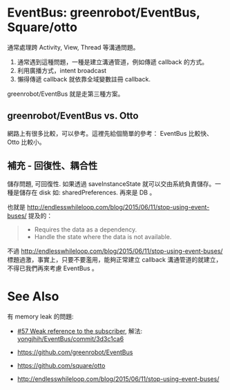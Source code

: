 # EventBus: greenrobot/EventBus, Square/otto

通常處理跨 Activity, View, Thread 等溝通問題。

1. 通常遇到這種問題，一種是建立溝通管道，例如傳遞 callback 的方式。
2. 利用廣播方式，intent broadcast
3. 懶得傳遞 callback 就依靠全域變數註冊 callback.

greenrobot/EventBus 就是走第三種方案。

## greenrobot/EventBus vs. Otto

網路上有很多比較，可以參考。這裡先給個簡單的參考： EventBus 比較快、 Otto 比較小。

## 補充 - 回復性、耦合性

儲存問題, 可回復性. 如果透過 saveInstanceState 就可以交由系統負責儲存。一種是儲存在 disk 如: sharedPreferences. 再來是 DB 。

也就是 http://endlesswhileloop.com/blog/2015/06/11/stop-using-event-buses/ 提及的：

> * Requires the data as a dependency.
> * Handle the state where the data is not available.

不過 http://endlesswhileloop.com/blog/2015/06/11/stop-using-event-buses/ 標題過激，事實上，只要不要濫用，能夠正常建立 callback 溝通管道的就建立，不得已我們再來考慮 EventBus 。

# See Also

有 memory leak 的問題:

* [#57 Weak reference to the subscriber](https://github.com/greenrobot/EventBus/issues/57), 解法: [yongjhih/EventBus/commit/3d3c1ca6](https://github.com/yongjhih/EventBus/commit/3d3c1ca6676112bd9dd6bb78245b03b31e5c25fc)

* https://github.com/greenrobot/EventBus
* https://github.com/square/otto
* http://endlesswhileloop.com/blog/2015/06/11/stop-using-event-buses/